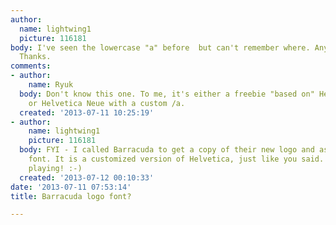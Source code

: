 ```yaml
---
author:
  name: lightwing1
  picture: 116181
body: I've seen the lowercase "a" before  but can't remember where. Any help is appreciated.
  Thanks.
comments:
- author:
    name: Ryuk
  body: Don't know this one. To me, it's either a freebie "based on" Helvetica Neue
    or Helvetica Neue with a custom /a.
  created: '2013-07-11 10:25:19'
- author:
    name: lightwing1
    picture: 116181
  body: FYI - I called Barracuda to get a copy of their new logo and asked about the
    font. It is a customized version of Helvetica, just like you said. Thanks for
    playing! :-)
  created: '2013-07-12 00:10:33'
date: '2013-07-11 07:53:14'
title: Barracuda logo font?

---
```

